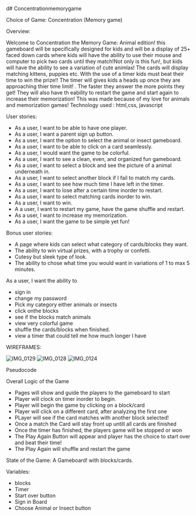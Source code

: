d# Concentrationmemorygame

Choice of Game: Concentration (Memory game)


Overview:


Welcome to  Concentration the Memory Game: Animal edition! this gameboard will be specifically designed for kids and will be a display of 25+ faced down cards where kids will have the ability to use their mouse and computer to pick two cards until they match!Not only is this fun!, but kids will have the ability to see a variation of cute animlas! The cards will display matching kittens, puppies etc. With the use of a timer kids must beat their time to win the prize!! The timer will gives kids a heads up  once they are approaching thier time limit! . The faster they answer the more points they get! They will also have th eability to restart the game and start again to increase their memorization! 
This was made because of my love for animals and memorization games!
Technology used : html,css, javascript

User stories:
- As a user, I want to be able to have one player.
- As a user, I want a parent sign up button.
- As a user, I want the option to select the animal or insect gameboard. 
- As a user, I want to be able to click on a card seamlessly. 
- As a user, I would want the game  to be colorful.
- As a user, I want to see a clean, even, and organized fun gameboard.
- As a user, I want to select a block and see the picture of a animal underneath in.
- As a user, I want to select another block if I fail to match my cards. 
- As a user, I want to see how much time I have left in the timer. 
- As a user, I want to lose after a certain time inorder to restart. 
- As a user, I want to select matching cards inorder to win. 
- As a user, I want to win. 
- A a user, I want to restart my game, have the game shuffle and restart. 
- As a user, I want to increase my memorization. 
- As a user, I want the game to be simple yet fun!

Bonus user stories: 

- A page where kids can select what category of cards/blocks they want. 
- The ability to win virtual prizes, with a trophy or confetti. 
- Cutesy but sleek type of look. 
- The ability to chose what time you would want in variations of 1 to max 5 minutes.





As a user, I want the ability to 

- sign in
- change my password
- Pick my category either animals or insects
- click onthe blocks 
- see if the blocks match animals 
- view very colorful game 
- shuffle the cards/blocks when finished. 
- view a timer that could tell me how much longer I have

WIREFRAMES:

![IMG_0129](https://github.com/MonicaG176/Concentrationmemorygame/assets/140432213/33ffe8e1-84cf-45bb-922b-682156060cda)
![IMG_0128](https://github.com/MonicaG176/Concentrationmemorygame/assets/140432213/8d1ac0a9-0469-4c99-a74a-1b1f4a67788b) 
![IMG_0124](https://github.com/MonicaG176/Concentrationmemorygame/assets/140432213/5d53983b-e2f5-4a18-a106-00499c33f607)

Pseudocode

Overall Logic of the Game

- Pages will show and guide the players to the gameboard to start
- Player will clock on timer inorder to begin.
- Player will begin the game by clicking on a block/card
- Player will click on a different card, after analyzing the first one
- PLayer will see if the card matches with another block selected!
- Once a match the Card will stay front up untill all cards are finished
- Once the timer has finished, the players game will be stopped or won
- The Play Again Button will appear and player has the choice to start over and beat their time!
- The Play Again will shuffle and restart the game

State of the Game: 
A Gameboard! with blocks/cards. 

Variables: 
- blocks
- Timer
- Start over button
- Sign in Board
- Choose Animal or Insect button
